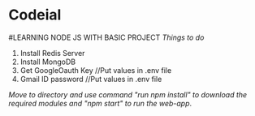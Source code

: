 # Codeial
#LEARNING NODE JS WITH BASIC PROJECT
*Things to do*

1. Install Redis Server
2. Install MongoDB  
3. Get GoogleOauth Key   //Put values in .env file
4. Gmail ID password     //Put values in .env file

*Move to directory and use command "run npm install"  to download the required modules and "npm start" to run the web-app*.
